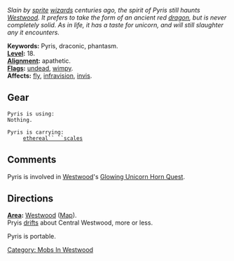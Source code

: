 *Slain by [sprite](Sprites.md "wikilink")
[wizards](:Category:_Wizards.md "wikilink") centuries ago, the spirit of
Pyris still haunts [Westwood](:Category:_Westwood.md "wikilink"). It
prefers to take the form of an ancient red
[dragon](Dragons.md "wikilink"), but is never completely solid. As in
life, it has a taste for unicorn, and will still slaughter any it
encounters.*

**Keywords:** Pyris, draconic, phantasm.  
**[Level](Level.md "wikilink"):** 18.  
**[Alignment](Alignment.md "wikilink"):** apathetic.  
**[Flags](:Category:_Mob_Types.md "wikilink"):**
[undead](Undead_Mobs.md "wikilink"),
[wimpy](Wimpy_Mobs.md "wikilink").  
**Affects:** [fly](Fly.md "wikilink"),
[infravision](Infravision.md "wikilink"),
[invis](Invis.md "wikilink").  

## Gear

`Pyris is using:`  
`Nothing.`

`Pyris is carrying:`  
`     `[`ethereal`` ``scales`](Ethereal_Scales.md "wikilink")

## Comments

Pyris is involved in [Westwood](:Category:_Westwood.md "wikilink")'s
[Glowing Unicorn Horn Quest](Glowing_Unicorn_Horn_Quest.md "wikilink").

## Directions

**[Area](:Category:_Areas.md "wikilink"):**
[Westwood](:Category:_Westwood.md "wikilink")
([Map](Westwood_Map.md "wikilink")).  
Pryis [drifts](Drifting_Mobs.md "wikilink") about Central Westwood, more
or less.

Pyris is portable.

[Category: Mobs In Westwood](Category:_Mobs_In_Westwood "wikilink")
